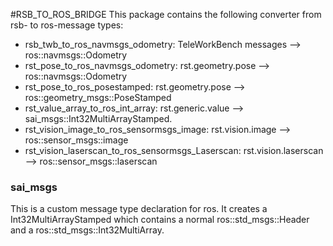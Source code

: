 #RSB_TO_ROS_BRIDGE
This package contains the following converter from rsb- to ros-message types:
* rsb_twb_to_ros_navmsgs_odometry: TeleWorkBench messages --> ros::navmsgs::Odometry
* rst_pose_to_ros_navmsgs_odometry: rst.geometry.pose --> ros::navmsgs::Odometry
* rst_pose_to_ros_posestamped: rst.geometry.pose --> ros::geometry_msgs::PoseStamped
* rst_value_array_to_ros_int_array: rst.generic.value --> sai_msgs::Int32MultiArrayStamped.
* rst_vision_image_to_ros_sensormsgs_image: rst.vision.image --> ros::sensor_msgs::image
* rst_vision_laserscan_to_ros_sensormsgs_Laserscan: rst.vision.laserscan --> ros::sensor_msgs::laserscan

### sai_msgs
This is a custom message type declaration for ros. It creates a Int32MultiArrayStamped which contains a normal ros::std_msgs::Header and a ros::std_msgs::Int32MultiArray.
